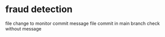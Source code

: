 # fraud detection
file change to monitor commit message
file commit in main branch
check without message
